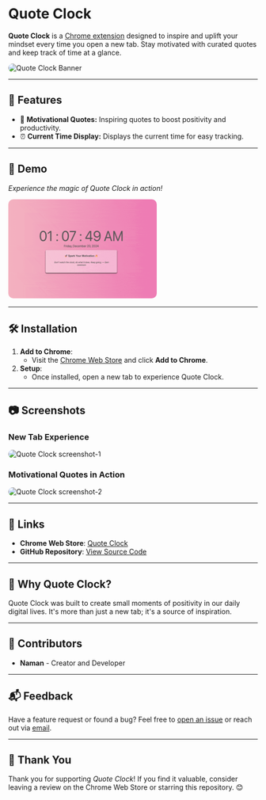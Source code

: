# Quote Clock

**Quote Clock** is a [Chrome extension](https://chromewebstore.google.com/detail/quote-clock/dbladalnnhlabhpnnjchhnaemidbkieo) designed to inspire and uplift your mindset every time you open a new tab. Stay motivated with curated quotes and keep track of time at a glance.

<img src="https://lh3.googleusercontent.com/Bllm2QOSgy4OTzoQMTh0VdwITuPZnIRWIVSFoCxsHXZbLlvlrnGuy-aOeq_OdkcFbCBmYOBrd1Npv_8zD9jQmnzw=s1280-w1280-h800" alt="Quote Clock Banner" style="width:300px; height:200px; border-radius:10px;">

---

## 🚀 Features

- 🌟 **Motivational Quotes:** Inspiring quotes to boost positivity and productivity.
- ⏰ **Current Time Display:** Displays the current time for easy tracking.

---

## 🎥 Demo

*Experience the magic of Quote Clock in action!*

<img src="assets/quoteclock.gif" alt="Quote Clock Demo GIF" style="width:300px; height:200px; border-radius:10px;">  


---

## 🛠 Installation

1. **Add to Chrome**:
   - Visit the [Chrome Web Store](https://chromewebstore.google.com/detail/quote-clock/dbladalnnhlabhpnnjchhnaemidbkieo) and click **Add to Chrome**.
2. **Setup**:
   - Once installed, open a new tab to experience Quote Clock.

---

## 📷 Screenshots

### New Tab Experience
<img src="https://lh3.googleusercontent.com/gXovRixGj8sbkvJx2l1klG4BMUpikHB-wn5babyEbxuZDeHw9B6iiGGufMJ2wgmfJmooJBym1kD1Bf9fj4m-W8ZWRFI=s1280-w1280-h800" alt="Quote Clock screenshot-1" style="width:300px; height:200px; border-radius:10px">

### Motivational Quotes in Action
<img src="https://lh3.googleusercontent.com/ZAbrbnbPUDBnMUaGPtc-KUtwpfj-9JjixzQY_dgftVlgESTaBvVqo7zT0hB5-c7iUiFA08Bh5XXC6ENtO_JVuh_v=s1280-w1280-h800" alt="Quote Clock screenshot-2" style="width:300px; height:200px; border-radius:10px;">

---

## 🔗 Links

- **Chrome Web Store**: [Quote Clock](https://chromewebstore.google.com/detail/quote-clock/dbladalnnhlabhpnnjchhnaemidbkieo)
- **GitHub Repository**: [View Source Code](https://github.com/LeadGeekSquad/QuoteClock)

---

## 🌟 Why Quote Clock?

Quote Clock was built to create small moments of positivity in our daily digital lives. It's more than just a new tab; it's a source of inspiration.

---

## 👥 Contributors

- **Naman** - Creator and Developer  

---

## 📬 Feedback

Have a feature request or found a bug? Feel free to [open an issue](https://github.com/LeadGeekSquad/QuoteClock/issues) or reach out via [email](mailto:npsupergeek@gmail.com).

---

## 🎉 Thank You

Thank you for supporting *Quote Clock*! If you find it valuable, consider leaving a review on the Chrome Web Store or starring this repository. 😊
